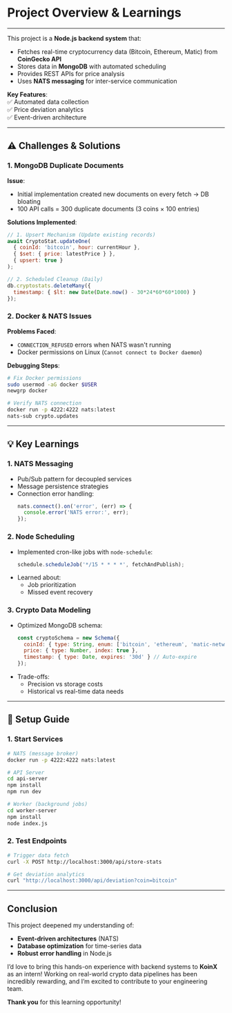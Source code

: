 #  **Project Overview & Learnings** 

---
This project is a **Node.js backend system** that:  
- Fetches real-time cryptocurrency data (Bitcoin, Ethereum, Matic) from **CoinGecko API**  
- Stores data in **MongoDB** with automated scheduling  
- Provides REST APIs for price analysis  
- Uses **NATS messaging** for inter-service communication  

**Key Features**:  
✅ Automated data collection  
✅ Price deviation analytics  
✅ Event-driven architecture  

---

## **⚠️ Challenges & Solutions**  

### **1. MongoDB Duplicate Documents**  
**Issue**:  
- Initial implementation created new documents on every fetch → DB bloating  
- 100 API calls = 300 duplicate documents (3 coins × 100 entries)  

**Solutions Implemented**:  
```javascript
// 1. Upsert Mechanism (Update existing records)
await CryptoStat.updateOne(
  { coinId: 'bitcoin', hour: currentHour },
  { $set: { price: latestPrice } },
  { upsert: true }
);

// 2. Scheduled Cleanup (Daily)
db.cryptostats.deleteMany({ 
  timestamp: { $lt: new Date(Date.now() - 30*24*60*60*1000) } 
});
```

### **2. Docker & NATS Issues**  
**Problems Faced**:  
- `CONNECTION_REFUSED` errors when NATS wasn't running  
- Docker permissions on Linux (`Cannot connect to Docker daemon`)  

**Debugging Steps**:  
```bash
# Fix Docker permissions
sudo usermod -aG docker $USER
newgrp docker

# Verify NATS connection
docker run -p 4222:4222 nats:latest
nats-sub crypto.updates
```

---

## **💡 Key Learnings**  

### **1. NATS Messaging**  
- Pub/Sub pattern for decoupled services  
- Message persistence strategies  
- Connection error handling:  
  ```javascript
  nats.connect().on('error', (err) => {
    console.error('NATS error:', err);
  });
  ```

### **2. Node Scheduling**  
- Implemented cron-like jobs with `node-schedule`:  
  ```javascript
  schedule.scheduleJob('*/15 * * * *', fetchAndPublish);
  ```
- Learned about:  
  - Job prioritization  
  - Missed event recovery  

### **3. Crypto Data Modeling**  
- Optimized MongoDB schema:  
  ```javascript
  const cryptoSchema = new Schema({
    coinId: { type: String, enum: ['bitcoin', 'ethereum', 'matic-network'] },
    price: { type: Number, index: true },
    timestamp: { type: Date, expires: '30d' } // Auto-expire
  });
  ```
- Trade-offs:  
  - Precision vs storage costs  
  - Historical vs real-time data needs  

---

## **🚀 Setup Guide**  

### **1. Start Services**  
```bash
# NATS (message broker)
docker run -p 4222:4222 nats:latest

# API Server
cd api-server
npm install
npm run dev

# Worker (background jobs)
cd worker-server 
npm install
node index.js
```

### **2. Test Endpoints**  
```bash
# Trigger data fetch
curl -X POST http://localhost:3000/api/store-stats

# Get deviation analytics
curl "http://localhost:3000/api/deviation?coin=bitcoin"
```

---

## **Conclusion**  
This project deepened my understanding of:  
- **Event-driven architectures** (NATS)  
- **Database optimization** for time-series data  
- **Robust error handling** in Node.js  

I’d love to bring this hands-on experience with backend systems to **KoinX** as an intern! Working on real-world crypto data pipelines has been incredibly rewarding, and I’m excited to contribute to your engineering team.  

**Thank you** for this learning opportunity!  
  
